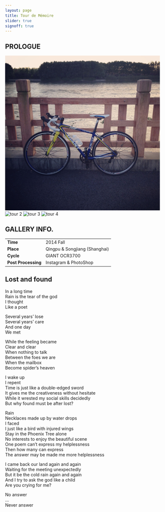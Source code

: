 ```yaml
---
layout: page
title: Tour de Mémoire
slider: true
signoff: true
---
```


## PROLOGUE

<div id="slider">
  <img src="/images/tour/t04.jpg" alt="tour 1" />
  <img data-src="/images/tour/t01.jpg" src="" alt="tour 2" />
  <img data-src="/images/tour/t02.jpg" src="" alt="tour 3" />
  <img data-src="/images/tour/t03.jpg" src="" alt="tour 4" />
</div>

## GALLERY INFO.

|                   |                             |
|:------------------|:----------------------------|
|**Time**           |2014 Fall                    |
|**Place**          |Qingpu & Songjiang (Shanghai)|
|**Cycle**          |GIANT OCR3700                |
|**Post Processing**|Instagram & PhotoShop        |

## Lost and found  
In a long time  
Rain is the tear of the god  
I thought  
Like a poet  

Several years’ lose  
Several years’ care  
And one day  
We met  

While the feeling became  
Clear and clear  
When nothing to talk  
Between the foes we are  
When the mailbox  
Become spider’s heaven  

I wake up  
I repent  
Time is just like a double-edged sword  
It gives me the creativeness without hesitate  
While it wrested my social skills decidedly  
But why found must be after lost?  

Rain  
Necklaces made up by water drops  
I faced  
I just like a bird with injured wings  
Stay in the Phoenix Tree alone  
No interests to enjoy the beautiful scene  
One poem can’t express my helplessness  
Then how many can express  
The answer may be made me more helplessness  

I came back our land again and again  
Waiting for the meeting unexpectedly  
But it be the cold rain again and again  
And I try to ask the god like a child  
Are you crying for me?  

No answer  
…  
Never answer  


<script src="/javascripts/ideal-image-slider.min.js"></script>
<script>
  var slider = new IdealImageSlider.Slider({
    selector: '#slider',
    height: $('#slider').width(),
    interval: 5000,
    effect: 'fade',
    disableNav: true,
  });
  slider.addBulletNav();
  slider.start();
</script>